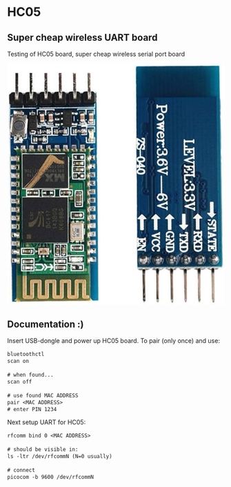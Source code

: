 # HC05

## Super cheap wireless UART board
Testing of HC05 board, super cheap wireless serial port board

![hc05.jpg](images/hc05.jpg)

## Documentation :)

Insert USB-dongle and power up HC05 board. To pair (only once) and use:
```
bluetoothctl
scan on

# when found...
scan off

# use found MAC ADDRESS
pair <MAC ADDRESS>
# enter PIN 1234
```

Next setup UART for HC05:
```
rfcomm bind 0 <MAC ADDRESS>

# should be visible in:
ls -ltr /dev/rfcommN (N=0 usually)

# connect
picocom -b 9600 /dev/rfcommN
```
